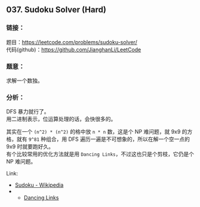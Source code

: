 ## 037. Sudoku Solver (Hard)

### **链接**：
题目：https://leetcode.com/problems/sudoku-solver/  
代码(github)：https://github.com/JianghanLi/LeetCode

### **题意**：
求解一个数独。

### **分析**：
DFS 暴力就行了。  
用二进制表示，位运算处理的话，会快很多的。  

其实在一个 `(n^2) * (n^2)` 的格中放 `n * n` 数，这是个 NP 难问题，就 9x9 的方格，就有 `9^81` 种组合，用 DFS 遍历一遍是不可想象的，所以在解一个空一点的 9x9 时就要跑好久。  
有个比较常用的优化方法就是用 `Dancing Links`，不过这也只是个剪枝，它仍是个 NP 难问题。  

Link:  
- [Sudoku - Wikipedia](http://en.wikipedia.org/wiki/Sudoku)
- - [Dancing Links](http://en.wikipedia.org/wiki/Dancing_Links)
